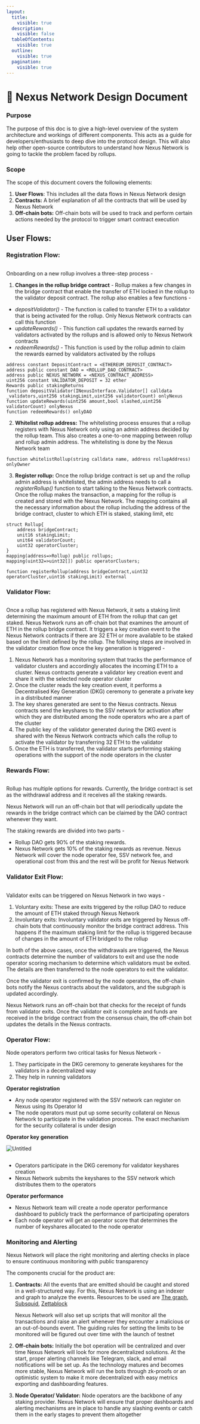 ```yaml
---
layout:
  title:
    visible: true
  description:
    visible: false
  tableOfContents:
    visible: true
  outline:
    visible: true
  pagination:
    visible: true
---
```


# 🏹 Nexus Network Design Document

### Purpose

The purpose of this doc is to give a high-level overview of the system architecture and workings of different components. This acts as a guide for developers/enthusiasts to deep dive into the protocol design. This will also help other open-source contributors to understand how Nexus Network is going to tackle the problem faced by rollups.

### Scope

The scope of this document covers the following elements:

1. **User Flows**: This includes all the data flows in Nexus Network design
2. **Contracts:** A brief explanation of all the contracts that will be used by Nexus Network
3. **Off-chain bots:** Off-chain bots will be used to track and perform certain actions needed by the protocol to trigger smart contract execution

## User Flows:

### Registration Flow:

<figure><img src="../.gitbook/assets/Registration_Flow_vf.png" alt=""><figcaption></figcaption></figure>

Onboarding on a new rollup involves a three-step process -

1. **Changes in the rollup bridge contract** - Rollup makes a few changes in the bridge contract that enable the transfer of ETH locked in the rollup to the validator deposit contract. The rollup also enables a few functions -

* _depositValidator()_ - The function is called to transfer ETH to a validator that is being activated for the rollup. Only Nexus Network contracts can call this function
* _updateRewards()_ - This function call updates the rewards earned by validators activated by the rollups and is allowed only to Nexus Network contracts
* _redeemRewards() -_ This function is used by the rollup admin to claim the rewards earned by validators activated by the rollups

```solidity
address constant DepositContract = <ETHEREUM_DEPOSIT_CONTRACT>
address public constant DAO = <ROLLUP_DAO_CONTRACT>
address public NEXUS_NETWORK = <NEXUS_CONTRACT_ADDRESS>
uint256 constant VALIDATOR_DEPOSIT = 32 ether
Rewards public stakingReturns
function depositValidator(INexusInterface.Validator[] calldata _validators,uint256 stakingLimit,uint256 validatorCount) onlyNexus
function updateRewards(uint256 amount,bool slashed,uint256 validatorCount) onlyNexus
function redeemRewards() onlyDAO
```

2. **Whitelist rollup address:** The whitelisting process ensures that a rollup registers with Nexus Network only using an admin address decided by the rollup team. This also creates a one-to-one mapping between rollup and rollup admin address. The whitelisting is done by the Nexus Network team

```solidity
function whitelistRollup(string calldata name, address rollupAddress) onlyOwner
```

3. **Register rollup:** Once the rollup bridge contract is set up and the rollup admin address is whitelisted, the admin address needs to call a _registerRollup()_ function to start talking to the Nexus Network contracts. Once the rollup makes the transaction, a mapping for the rollup is created and stored with the Nexus Network. The mapping contains all the necessary information about the rollup including the address of the bridge contract, cluster to which ETH is staked, staking limit, etc

```solidity
struct Rollup{
	address bridgeContract;
	unit16 stakingLimit;
	unit64 validatorCount;
	uint32 operatorCluster;
}
mapping(address=>Rollup) public rollups;
mapping(uint32=>uint32[]) public operatorClusters;

function registerRollup(address bridgeContract,uint32 operatorCluster,uint16 stakingLimit) external 
```

### Validator Flow:

<figure><img src="../.gitbook/assets/Validator_Flow_vf.png" alt=""><figcaption></figcaption></figure>

Once a rollup has registered with Nexus Network, it sets a staking limit determining the maximum amount of ETH from the rollup that can get staked. Nexus Network runs an off-chain bot that examines the amount of ETH in the rollup bridge contract. It triggers a key creation event to the Nexus Network contracts if there are 32 ETH or more available to be staked based on the limit defined by the rollup. The following steps are involved in the validator creation flow once the key generation is triggered -

1. Nexus Network has a monitoring system that tracks the performance of validator clusters and accordingly allocates the incoming ETH to a cluster. Nexus contracts generate a validator key creation event and share it with the selected node operator cluster
2. Once the cluster reads the key creation event, it performs a Decentralised Key Generation (DKG) ceremony to generate a private key in a distributed manner
3. The key shares generated are sent to the Nexus contracts. Nexus contracts send the keyshares to the SSV network for activation after which they are distributed among the node operators who are a part of the cluster
4. The public key of the validator generated during the DKG event is shared with the Nexus Network contracts which calls the rollup to activate the validator by transferring 32 ETH to the validator
5. Once the ETH is transferred, the validator starts performing staking operations with the support of the node operators in the cluster

### Rewards Flow:

<figure><img src="../.gitbook/assets/Rewards_Flow_vf.png" alt=""><figcaption></figcaption></figure>

Rollup has multiple options for rewards. Currently, the bridge contract is set as the withdrawal address and it receives all the staking rewards.

Nexus Network will run an off-chain bot that will periodically update the rewards in the bridge contract which can be claimed by the DAO contract whenever they want.

The staking rewards are divided into two parts -

* Rollup DAO gets 90% of the staking rewards.
* Nexus Network gets 10% of the staking rewards as revenue. Nexus Network will cover the node operator fee, SSV network fee, and operational cost from this and the rest will be profit for Nexus Network

### Validator Exit Flow:

<figure><img src="../.gitbook/assets/Validator_Exit_Flow_vf.png" alt=""><figcaption></figcaption></figure>

Validator exits can be triggered on Nexus Network in two ways -

1. Voluntary exits: These are exits triggered by the rollup DAO to reduce the amount of ETH staked through Nexus Network
2. Involuntary exits: Involuntary validator exits are triggered by Nexus off-chain bots that continuously monitor the bridge contract address. This happens if the maximum staking limit for the rollup is triggered because of changes in the amount of ETH bridged to the rollup

In both of the above cases, once the withdrawals are triggered, the Nexus contracts determine the number of validators to exit and use the node operator scoring mechanism to determine which validators must be exited. The details are then transferred to the node operators to exit the validator.

Once the validator exit is confirmed by the node operators, the off-chain bots notify the Nexus contracts about the validators, and the subgraph is updated accordingly.

Nexus Network runs an off-chain bot that checks for the receipt of funds from validator exits. Once the validator exit is complete and funds are received in the bridge contract from the consensus chain, the off-chain bot updates the details in the Nexus contracts.

### Operator Flow:

Node operators perform two critical tasks for Nexus Network -

1. They participate in the DKG ceremony to generate keyshares for the validators in a decentralized way
2. They help in running validators

**Operator registration**

* Any node operator registered with the SSV network can register on Nexus using its Operator Id
* The node operators must put up some security collateral on Nexus Network to participate in the validation process. The exact mechanism for the security collateral is under design

**Operator key generation**

<div>

<img src="https://s3-us-west-2.amazonaws.com/secure.notion-static.com/378ac501-17d2-429d-bd9f-417483d49457/Untitled.png" alt="Untitled">

 

<figure><img src="../.gitbook/assets/Operator_Key_Generation_vf.png" alt=""><figcaption></figcaption></figure>

</div>

* Operators participate in the DKG ceremony for validator keyshares creation&#x20;
* Nexus Network submits the keyshares to the SSV network which distributes them to the operators

**Operator performance**

* Nexus Network team will create a node operator performance dashboard to publicly track the performance of participating operators
* Each node operator will get an operator score that determines the number of keyshares allocated to the node operator

### Monitoring and Alerting

Nexus Network will place the right monitoring and alerting checks in place to ensure continuous monitoring with public transparency

The components crucial for the product are:

1.  **Contracts:** All the events that are emitted should be caught and stored in a well-structured way. For this, Nexus Network is using an indexer and graph to analyze the events. Resources to be used are [The graph](https://thegraph.com/en/), [Subsquid](https://subsquid.io/), [Zettablock](https://www.zettablock.com/)

    Nexus Network will also set up scripts that will monitor all the transactions and raise an alert whenever they encounter a malicious or an out-of-bounds event. The guiding rules for setting the limits to be monitored will be figured out over time with the launch of testnet
2. **Off-chain bots:** Initially the bot operation will be centralized and over time Nexus Network will look for more decentralized solutions. At the start, proper alerting channels like Telegram, slack, and email notifications will be set up. As the technology matures and becomes more stable, Nexus Network will run the bots through zk-proofs or an optimistic system to make it more decentralized with easy metrics exporting and dashboarding features.
3. **Node Operator/ Validator:** Node operators are the backbone of any staking provider. Nexus Network will ensure that proper dashboards and alerting mechanisms are in place to handle any slashing events or catch them in the early stages to prevent them altogether
